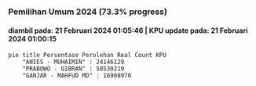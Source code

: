 ### Pemilihan Umum 2024 (73.3% progress)
#### diambil pada: 21 Februari 2024 01:05:46 | KPU update pada: 21 Februari 2024 01:00:15

```mermaid
pie title Persentase Perolehan Real Count KPU
    "ANIES - MUHAIMIN" : 24146129
    "PRABOWO - GIBRAN" : 58530219
    "GANJAR - MAHFUD MD" : 16908970
```
